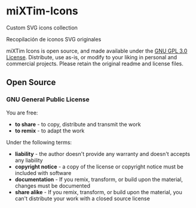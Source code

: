 # miXTim-Icons

Custom SVG icons collection

Recopilación de iconos SVG originales

miXTim Icons is open source, and made available under the <a href="https://opensource.org/license/gpl-3-0">GNU GPL 3.0 License</a>. Distribute, use as-is, or modify to your liking in personal and commercial projects. Please retain the original readme and license files.

## Open Source
### GNU General Public License
You are free:

- **to share** - to copy, distribute and transmit the work
- **to remix** - to adapt the work

Under the following terms:

- **liability** - the author doesn't provide any warranty and doesn't accepts any liability
- **copyright notice** - a copy of the license or copyright notice must be included with software
- **documentation** - If you remix, transform, or build upon the material, changes must be documented
- **share alike** - If you remix, transform, or build upon the material, you can't distribute your work with a closed source license
